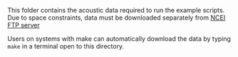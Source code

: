 This folder contains the acoustic data required to run the example scripts. 
Due to space constraints, data must be downloaded separately from <a href="ftp://ftp.ngdc.noaa.gov/pub/outgoing/mgg/wcd/pyEcholab_data/pyEcho_data/examples/">NCEI FTP server</a>

Users on systems with make can automatically download the data by typing 
`make` in a terminal open to this directory.